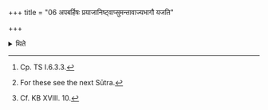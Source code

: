 +++
title = "06 अपबर्हिषः प्रयाजानिष्ट्वाप्सुमन्तावाज्यभागौ यजति"

+++

<details><summary>थिते</summary>

6. After the fore-offerings[^1] excluding the one for Barhis, are offered (by the Adhvaryu), the Hotr̥ recites the offering verses containing the word apsu[^2] for the ghee-portions.[^3]  


[^1]: Cp. TS I.6.3.3.  

[^2]: For these see the next Sūtra.  

[^3]: Cf. KB XVIII. 10.
</details>
